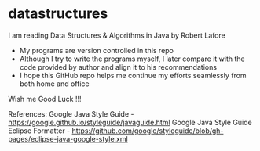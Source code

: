 # datastructures

I am reading Data Structures & Algorithms in Java by Robert Lafore

- My programs are version controlled in this repo
- Although I try to write the programs myself, I later compare it with the code provided by author and align it to his recommendations
- I hope this GitHub repo helps me continue my efforts seamlessly from both home and office

Wish me Good Luck !!!

References:
Google Java Style Guide - https://google.github.io/styleguide/javaguide.html
Google Java Style Guide Eclipse Formatter - https://github.com/google/styleguide/blob/gh-pages/eclipse-java-google-style.xml
